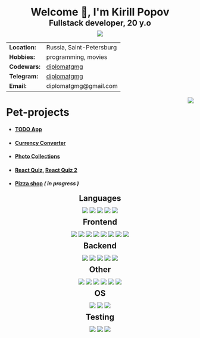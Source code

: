 <div align="center">
    <h1 style="margin-bottom: 0">Welcome 👋, I'm Kirill Popov</h1>
    <h2 style="margin-top: 0; margin-bottom: 8px">Fullstack developer, 20 y.o  </h2>
    <img src="https://hits.dwyl.com/diplomatgmg/diplomatgmg.svg?style=flat&show=unique">
</div>


<table>
  <tr>
    <td><strong>Location:</strong></td>
    <td>Russia, Saint-Petersburg</td>
  </tr>
  <tr>
    <td><strong>Hobbies:</strong></td>
    <td>programming, movies</td>
  </tr>
  <tr>
    <td><strong>Codewars:</strong></td>
    <td><a href="https://www.codewars.com/users/diplomatgmg">diplomatgmg</a></td>
  </tr>
  <tr>
    <td><strong>Telegram:</strong></td>
    <td><a href="https://t.me/diplomatgmg">diplomatgmg</a></td>
  </tr>
  <tr>
    <td><strong>Email:</strong></td>
    <td>diplomatgmg@gmail.com</td>
  </tr>
</table>


<img style="float: right" src="https://github-readme-stats.vercel.app/api/top-langs/?username=diplomatgmg&layout=compact">


# Pet-projects
- #### [TODO App](https://github.com/diplomatgmg/todo-list)
- #### [Currency Converter](https://github.com/diplomatgmg/currency-converter)
- #### [Photo Collections](https://github.com/diplomatgmg/react-photos)
- #### [React Quiz](https://github.com/diplomatgmg/react-quiz), [React Quiz 2](https://github.com/diplomatgmg/madsoft-tast)
- #### [Pizza shop](https://github.com/diplomatgmg/react-pizza) <i>( in progress )</i>

<div align="center">
    <h2 style="margin-bottom: 12px; margin-top: 8px">Languages</h2>
    <img src="https://img.shields.io/badge/Python-3776AB?&logo=python&logoColor=white">
    <img src="https://img.shields.io/badge/JavaScript-black?&logo=javascript&logoColor=F7DF1E">
    <img src="https://img.shields.io/badge/TypeScript-3178C6?&logo=typescript&logoColor=white">
    <img src="https://img.shields.io/badge/SQL-336791?&logo=postgresql&logoColor=white">
    <img src="https://img.shields.io/badge/Golang-00ADD8?&logo=go&logoColor=white">
</div>

<div align="center">
    <h2 style="margin-bottom: 12px; margin-top: 8px">Frontend</h2>
    <img src="https://img.shields.io/badge/React-61DAFB?&logo=react&logoColor=black">
    <img src="https://img.shields.io/badge/Redux_/_RTK_Query-764ABC?&logo=redux&logoColor=white">
    <img src="https://img.shields.io/badge/HTML-white?&logo=html5&logoColor=FF6C37">
    <img src="https://img.shields.io/badge/CSS_/_SCSS-white?&logo=css3&logoColor=FF6C37">
    <img src="https://img.shields.io/badge/Bootstrap-7952B3?&logo=bootstrap&logoColor=white">
    <img src="https://img.shields.io/badge/Styled_components-black?&logo=styledcomponents&logoColor=white">
    <img src="https://img.shields.io/badge/Eslint-4B32C3?&logo=eslint&logoColor=white">
    <img src="https://img.shields.io/badge/Prettier-F7B93E?&logo=prettier&logoColor=black">
</div>

<div align="center">
    <h2 style="margin-bottom: 12px; margin-top: 8px">Backend</h2>
    <img src="https://img.shields.io/badge/Django_/_DRF-092E20?&logo=django&logoColor=white">
    <img src="https://img.shields.io/badge/Docker-2496ED?&logo=docker&logoColor=white">
    <img src="https://img.shields.io/badge/Redis-DC382D?&logo=redis&logoColor=white">
    <img src="https://img.shields.io/badge/PostgreSQL-336791?&logo=postgresql&logoColor=white">
    <img src="https://img.shields.io/badge/Celery-37814A?&logo=celery&logoColor=white">
</div>


<div align="center" >
    <h2 style="margin-bottom: 12px; margin-top: 8px">Other</h2>
    <img src="https://img.shields.io/badge/Git-F05032?&logo=git&logoColor=white">
    <img src="https://img.shields.io/badge/Github-181717?&logo=github&logoColor=white">
    <img src="https://img.shields.io/badge/ChatGPT-white?&logo=openai&logoColor=black">
    <img src="https://img.shields.io/badge/Perplexity.ai-black?&logo=perplexity&logoColor=white">
    <img src="https://img.shields.io/badge/Codeium-black?&logo=codeium&logoColor=77ffff">
    <img src="https://img.shields.io/badge/IntelliJ_IDEA-000000?&logo=intellijidea&logoColor=white">
</div>


<div align="center">
    <h2 style="margin-bottom: 12px; margin-top: 8px">OS</h2>
    <img src="https://img.shields.io/badge/Linux-white?&logo=linux&logoColor=black">
    <img src="https://img.shields.io/badge/Ubuntu-E95420?&logo=ubuntu&logoColor=white">
    <img src="https://img.shields.io/badge/MacOS-000000?&logo=macos&logoColor=white">
</div>

<div align="center">
    <h2 style="margin-bottom: 12px; margin-top: 8px">Testing</h2>
    <img src="https://img.shields.io/badge/Selenium-43B02A?&logo=selenium&logoColor=white">
    <img src="https://img.shields.io/badge/Jest-C21325?&logo=jest&logoColor=white">
    <img src="https://img.shields.io/badge/Postman-FF6C37?&logo=postman&logoColor=white">
</div>




